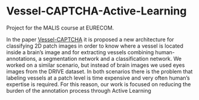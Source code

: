 # Vessel-CAPTCHA-Active-Learning


Project for the MALIS course at EURECOM.

In the paper [Vessel-CAPTCHA](https://arxiv.org/abs/2101.09321) it is proposed a new architecture for classifying 2D patch images in order to know where a vessel is located
inside a brain’s image and for extracting vessels combining human-annotations, a segmentation network and a classification
network. We worked on a similar scenario, but instead of brain images we used eyes images from the DRIVE dataset. In
both scenarios there is the problem that labeling vessels at a patch level is time expensive and very often human’s expertise is
required. For this reason, our work is focused on reducing the burden of the annotation process through Active Learning 
